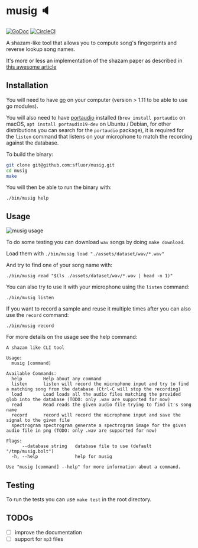 # musig :speaker:

[![GoDoc](https://godoc.org/github.com/dreadl0ck/musig?status.svg)](https://godoc.org/github.com/dreadl0ck/musig)
[![CircleCI](https://circleci.com/gh/sfluor/musig/tree/master.svg?style=svg)](https://circleci.com/gh/sfluor/musig/tree/master)

A shazam-like tool that allows you to compute song's fingerprints and reverse lookup song names.

It's more or less an implementation of the shazam paper as described in [this awesome article](http://coding-geek.com/how-shazam-works/)

## Installation

You will need to have [go](https://golang.org/doc/install) on your computer (version > 1.11 to be able to use go modules).

You will also need to have [portaudio](http://www.portaudio.com/) installed (`brew install portaudio` on macOS, `apt install portaudio19-dev` on Ubuntu / Debian, for other distributions you can search for the `portaudio` package), it is required for the `listen` command that listens on your microphone to match the recording against the database.

To build the binary:

```bash
git clone git@github.com:sfluor/musig.git
cd musig
make
```

You will then be able to run the binary with:

`./bin/musig help`

## Usage

![musig usage](./docs/musig.gif)

To do some testing you can download `wav` songs by doing `make download`.

Load them with `./bin/musig load "./assets/dataset/wav/*.wav"`

And try to find one of your song name with:

`./bin/musig read "$(ls ./assets/dataset/wav/*.wav | head -n 1)"`

You can also try to use it with your microphone using the `listen` command:

`./bin/musig listen`

If you want to record a sample and reuse it multiple times after you can also use the `record` command:

`./bin/musig record`

For more details on the usage see the help command:

```
A shazam like CLI tool

Usage:
  musig [command]

Available Commands:
  help        Help about any command
  listen      listen will record the microphone input and try to find a matching song from the database (Ctrl-C will stop the recording)
  load        Load loads all the audio files matching the provided glob into the database (TODO: only .wav are supported for now)
  read        Read reads the given audio file trying to find it's song name
  record      record will record the microphone input and save the signal to the given file
  spectrogram spectrogram generate a spectrogram image for the given audio file in png (TODO: only .wav are supported for now)

Flags:
      --database string   database file to use (default "/tmp/musig.bolt")
  -h, --help              help for musig

Use "musig [command] --help" for more information about a command.
```

## Testing

To run the tests you can use `make test` in the root directory.

## TODOs

- [ ] improve the documentation
- [ ] support for `mp3` files
